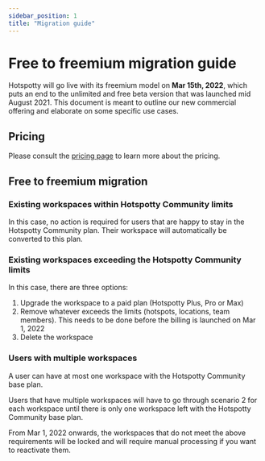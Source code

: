 ```yaml
---
sidebar_position: 1
title: "Migration guide"
---
```


# Free to freemium migration guide

Hotspotty will go live with its freemium model on **Mar 15th, 2022**, which puts an end to the unlimited and free beta version that was launched mid August 2021. This document is meant to outline our new commercial offering and elaborate on some specific use cases.

## Pricing

Please consult the [pricing page](./pricing.md) to learn more about the pricing.

## Free to freemium migration

### Existing workspaces within Hotspotty Community limits

In this case, no action is required for users that are happy to stay in the Hotspotty Community plan. Their workspace will automatically be converted to this plan.

### Existing workspaces exceeding the Hotspotty Community limits

In this case, there are three options:

1. Upgrade the workspace to a paid plan (Hotspotty Plus, Pro or Max)
2. Remove whatever exceeds the limits (hotspots, locations, team members). This needs to be done before the billing is launched on Mar 1, 2022
3. Delete the workspace

### Users with multiple workspaces

A user can have at most one workspace with the Hotspotty Community base plan.

Users that have multiple workspaces will have to go through scenario 2 for each workspace until there is only one workspace left with the Hotspotty Community base plan.

From Mar 1, 2022 onwards, the workspaces that do not meet the above requirements will be locked and will require manual processing if you want to reactivate them.
